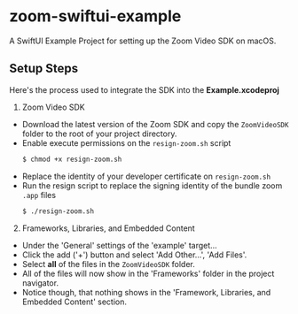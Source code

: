 # zoom-swiftui-example
A SwiftUI Example Project for setting up the Zoom Video SDK on macOS.

## Setup Steps

Here's the process used to integrate the SDK into the **Example.xcodeproj**

1. Zoom Video SDK

* Download the latest version of the Zoom SDK and copy the `ZoomVideoSDK` folder to the root of your project directory.
* Enable execute permissions on the `resign-zoom.sh` script
  ```sh
  $ chmod +x resign-zoom.sh
  ```
* Replace the identity of your developer certificate on `resign-zoom.sh`
* Run the resign script to replace the signing identity of the bundle zoom `.app` files
  ```sh
  $ ./resign-zoom.sh
  ```

2. Frameworks, Libraries, and Embedded Content

* Under the 'General' settings of the 'example' target…
* Click the add ('+') button and select 'Add Other…', 'Add Files'.
* Select **all** of the files in the `ZoomVideoSDK` folder.
* All of the files will now show in the 'Frameworks' folder in the project navigator.
* Notice though, that nothing shows in the 'Framework, Libraries, and Embedded Content' section.
